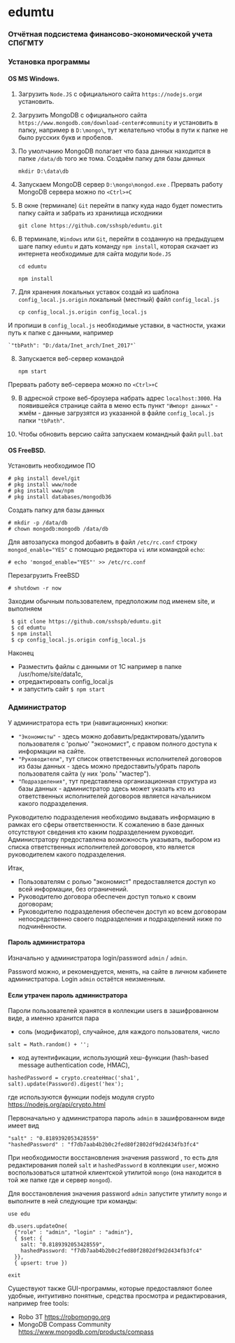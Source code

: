 # edumtu

### Отчётная подсистема финансово-экономической учета СПбГМТУ

### Установка программы
#### OS MS Windows.

1. Загрузить `Node.JS` с официального сайта ` https://nodejs.org `и установить.

2. Загрузить MongoDB с официального сайта ` https://www.mongodb.com/download-center#community ` и установить в папку, например в ` D:\mongo\ `, тут желательно чтобы в пути к папке не было русских букв и пробелов.

3. По умолчанию MongoDB полагает что база данных находится в папке ` /data/db ` того же тома.  Создаём папку для базы данных

    `mkdir D:\data\db`

4. Запускаем MongoDB сервер `D:\mongo\mongod.exe` . Прервать работу MongoDB сервера можно по `<Ctrl>+C`

5. В окне (терминале) `Git` перейти в папку куда надо будет поместить папку сайта и забрать из хранилища исходники

    `git clone https://github.com/sshspb/edumtu.git`
 
6. В терминале, `Windows` или `Git`, перейти в созданную на предыдущем шаге папку `edumtu` и дать команду `npm install`, которая скачает из интернета необходимые для сайта модули `Node.JS` 

    `cd edumtu`
    
    `npm install`
 
7. Для хранения локальных уставок создай из шаблона `config_local.js.origin` локальный (местный) файл `config_local.js`

    `cp config_local.js.origin config_local.js`
  
И пропиши в `config_local.js` необходимые уставки, в частности, укажи путь к папке с данными, например

    `"tbPath": "D:/data/Inet_arch/Inet_2017"`

8. Запускается веб-сервер командой

    `npm start`
    
Прервать работу веб-сервера можно по `<Ctrl>+C`
 
9. В адресной строке веб-броузера набрать адрес `localhost:3000`. На появившейся странице сайта в меню есть пункт `"Импорт данных"` - жмём - данные загрузятся из указанной в файле `config_local.js` папки `"tbPath"`.

10. Чтобы обновить версию сайта запускаем командный файл
    `pull.bat`

#### OS FreeBSD.

Установить необходимое ПО
```
# pkg install devel/git
# pkg install www/node
# pkg install www/npm
# pkg install databases/mongodb36
```
Создать папку для базы данных
```
# mkdir -p /data/db
# chown mongodb:mongodb /data/db
```
Для автозапуска mongod добавить в файл `/etc/rc.conf` строку `mongod_enable="YES"` с помощью редактора `vi` или командой `echo`:
```
# echo 'mongod_enable="YES"' >> /etc/rc.conf
```
Перезагрузить FreeBSD
```
# shutdown -r now
```
Заходим обычным пользователем, предположим под именем site, и выполняем
```
 $ git clone https://github.com/sshspb/edumtu.git
 $ cd edumtu
 $ npm install
 $ cp config_local.js.origin config_local.js
 ```
Наконец
- Разместить файлы с данными от 1С например в папке /usr/home/site/data1c, 
- отредактировать config_local.js 
- и запустить сайт `$ npm start`
  
### Администратор

У администратора есть три (навигационных) кнопки:
- `"Экономисты"` - здесь можно добавить/редактировать/удалить пользователя с 'ролью' "экономист", с правом полного доступа к информации на сайте.
- `"Руководители"`, тут список ответственных исполнителей договоров из базы данных - здесь можно предоставить/убрать пароль пользователя сайта (у них 'роль' "мастер").
- `"Подразделения"`, тут представлена организационная структура из базы данных - администратор здесь может указать кто из ответственных исполнителей договоров является начальником какого подразделения.

Руководителю подразделения необходимо выдавать информацию в рамках его сферы ответственности.
К сожалению в базе данных отсутствуют сведения кто каким подразделением руководит.
Администратору предоставлена возможность указывать, выбором из списка ответственных исполнителей договоров, кто является руководителем какого подразделения.

Итак, 
- Пользователям с ролью "экономист" предоставляется доступ ко всей информации, без ограничений.
- Руководителю договора обеспечен доступ только к своим договорам;
- Руководителю подразделения обеспечен доступ ко всем договорам непосредственно своего подразделения и подразделений ниже по подчинённости.

#### Пароль администратора

Изначально у администратора login/password  `admin` / `admin`.

Password можно, и рекомендуется, менять, на сайте в личном кабинете администратора. 
Login `admin` остаётся неизменным.

#### Если утрачен пароль администратора

Пароли пользователей хранятся в коллекции users  в зашифрованном виде, а именно хранится пара 

- соль (модификатор), случайное, для каждого пользователя, число
```
salt = Math.random() + '';
```

- код аутентификации, использующий хеш-функции (hash-based message authentication code, HMAC), 
```
hashedPassword = crypto.createHmac('sha1', salt).update(Password).digest('hex');
```
где используются функции nodejs модуля crypto  https://nodejs.org/api/crypto.html

Первоначально у администратора пароль  `admin`  в зашифрованном виде имеет вид
```
"salt" : "0.8189392053428559"
"hashedPassword" : "f7db7aab4b2b0c2fed80f2802df9d2d434fb3fc4"
```
При необходимости восстановления значения  password , то есть для редактирования полей `salt` и `hashedPassword` в коллекции `user`, можно воспользоваться штатной клиентской утилитой `mongo` (она находится в той же папке где и сервер `mongod`).

Для восстановления значения password  `admin` запустите утилиту `mongo` и выполните в ней следующие три команды:

```
use edu

db.users.updateOne(
  {"role" : "admin", "login" : "admin"}, 
  { $set: {
    salt: "0.8189392053428559", 
    hashedPassword: "f7db7aab4b2b0c2fed80f2802df9d2d434fb3fc4"
  }}, 
  { upsert: true })

exit
```
Существуют также GUI-программы, которые предоставляют более удобные, интуитивно понятные, средства просмотра и редактирования, например free tools:
- Robo 3T  https://robomongo.org 
- MongoDB Compass Community  https://www.mongodb.com/products/compass 
 ​